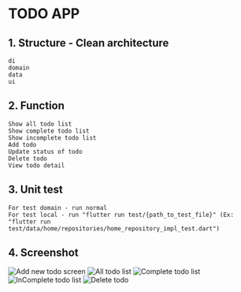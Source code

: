 # TODO APP #
## 1. Structure - Clean architecture ##
	di
	domain
	data
	ui
## 2. Function ##
	Show all todo list
	Show complete todo list
	Show incomplete todo list
	Add todo
	Update status of todo
	Delete todo
	View todo detail
## 3. Unit test ##
	For test domain - run normal
	For test local - run "flutter run test/{path_to_test_file}" (Ex: "flutter run test/data/home/repositories/home_repository_impl_test.dart")
## 4. Screenshot ##
![Add new todo screen](https://github.com/uyit14/flutter_todo/blob/master/assets/screenshots/Screenshot_20200703-155821.jpg)
![All todo list](https://github.com/uyit14/flutter_todo/blob/master/assets/screenshots/Screenshot_20200703-160035.jpg)
![Complete todo list](https://github.com/uyit14/flutter_todo/blob/master/assets/screenshots/Screenshot_20200703-160049.jpg)
![InComplete todo list](https://github.com/uyit14/flutter_todo/blob/master/assets/screenshots/Screenshot_20200703-160056.jpg)
![Delete todo](https://github.com/uyit14/flutter_todo/blob/master/assets/screenshots/Screenshot_20200703-160115.jpg)
